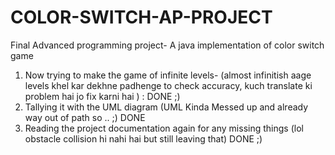 # COLOR-SWITCH-AP-PROJECT
Final Advanced programming project- A java implementation of color switch game
1. Now trying to make the game of infinite levels-
(almost infinitish aage levels khel kar dekhne padhenge to check accuracy, kuch translate ki problem hai jo fix karni hai ) : DONE ;)
2. Tallying it with the UML diagram (UML Kinda Messed up and already way out of path so .. ;) DONE
3. Reading the project documentation again for any missing things (lol obstacle collision hi nahi hai but still leaving that) DONE ;)
